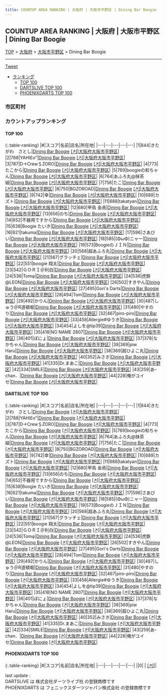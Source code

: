 ```yaml
---
title: COUNTUP AREA RANKING | 大阪府 | 大阪市平野区 | Dining Bar Boogie
---
```

## COUNTUP AREA RANKING | 大阪府 | 大阪市平野区 | Dining Bar Boogie

[TOP](/darts/rank/) > [大阪府](/darts/rank/大阪府/) > [大阪市平野区](/darts/rank/大阪府/大阪市平野区/) > Dining Bar Boogie

___

<a href="https://twitter.com/share?ref_src=twsrc%5Etfw" data-text="COUNTUP AREA RANKING | 大阪府大阪市平野区Dining Bar Boogie" class="twitter-share-button" data-hashtags="DARTSLIVE,PHOENIXDARTS,darts,ダーツ" data-show-count="false">Tweet</a>

* [ランキング](#カウントアップランキング)
    * [TOP 100](#top-100)
    * [DARTSLIVE TOP 100](#dartslive-top-100)
    * [PHOENIXDARTS TOP 100](#phoenixdarts-top-100)

### 市区町村

<ul>

</ul>

### カウントアップランキング

#### TOP 100



{:.table-ranking}
|#|スコア|名前|店名|所在地|
|---|---|---|---|---|
|1|844|<span class="rank-name-dl">きたがわ　さとし</span>|<a href="/darts/rank/shops/5d80e4a9af24feaa774c926eb736cb5a.html">Dining Bar Boogie</a> <a href="https://search.dartslive.com/jp/shop/5d80e4a9af24feaa774c926eb736cb5a">[↗]</a>|<a href="/darts/rank/大阪府/大阪市平野区">大阪府大阪市平野区</a>|
|2|788|<span class="rank-name-dl">YAHI£o”</span>|<a href="/darts/rank/shops/5d80e4a9af24feaa774c926eb736cb5a.html">Dining Bar Boogie</a> <a href="https://search.dartslive.com/jp/shop/5d80e4a9af24feaa774c926eb736cb5a">[↗]</a>|<a href="/darts/rank/大阪府/大阪市平野区">大阪府大阪市平野区</a>|
|3|787|<span class="rank-name-dl">D→Crew＄ZORO</span>|<a href="/darts/rank/shops/5d80e4a9af24feaa774c926eb736cb5a.html">Dining Bar Boogie</a> <a href="https://search.dartslive.com/jp/shop/5d80e4a9af24feaa774c926eb736cb5a">[↗]</a>|<a href="/darts/rank/大阪府/大阪市平野区">大阪府大阪市平野区</a>|
|4|773|<span class="rank-name-dl">たこから</span>|<a href="/darts/rank/shops/5d80e4a9af24feaa774c926eb736cb5a.html">Dining Bar Boogie</a> <a href="https://search.dartslive.com/jp/shop/5d80e4a9af24feaa774c926eb736cb5a">[↗]</a>|<a href="/darts/rank/大阪府/大阪市平野区">大阪府大阪市平野区</a>|
|5|769|<span class="rank-name-dl">boogieの和ちゃん</span>|<a href="/darts/rank/shops/5d80e4a9af24feaa774c926eb736cb5a.html">Dining Bar Boogie</a> <a href="https://search.dartslive.com/jp/shop/5d80e4a9af24feaa774c926eb736cb5a">[↗]</a>|<a href="/darts/rank/大阪府/大阪市平野区">大阪府大阪市平野区</a>|
|6|764|<span class="rank-name-dl">あふろ丸@抹茶組</span>|<a href="/darts/rank/shops/5d80e4a9af24feaa774c926eb736cb5a.html">Dining Bar Boogie</a> <a href="https://search.dartslive.com/jp/shop/5d80e4a9af24feaa774c926eb736cb5a">[↗]</a>|<a href="/darts/rank/大阪府/大阪市平野区">大阪府大阪市平野区</a>|
|7|756|<span class="rank-name-dl">たこ</span>|<a href="/darts/rank/shops/5d80e4a9af24feaa774c926eb736cb5a.html">Dining Bar Boogie</a> <a href="https://search.dartslive.com/jp/shop/5d80e4a9af24feaa774c926eb736cb5a">[↗]</a>|<a href="/darts/rank/大阪府/大阪市平野区">大阪府大阪市平野区</a>|
|8|750|<span class="rank-name-dl">BGZOROAD</span>|<a href="/darts/rank/shops/5d80e4a9af24feaa774c926eb736cb5a.html">Dining Bar Boogie</a> <a href="https://search.dartslive.com/jp/shop/5d80e4a9af24feaa774c926eb736cb5a">[↗]</a>|<a href="/darts/rank/大阪府/大阪市平野区">大阪府大阪市平野区</a>|
|9|742|<span class="rank-name-dl">幸</span>|<a href="/darts/rank/shops/5d80e4a9af24feaa774c926eb736cb5a.html">Dining Bar Boogie</a> <a href="https://search.dartslive.com/jp/shop/5d80e4a9af24feaa774c926eb736cb5a">[↗]</a>|<a href="/darts/rank/大阪府/大阪市平野区">大阪府大阪市平野区</a>|
|10|689|<span class="rank-name-dl">カズト</span>|<a href="/darts/rank/shops/5d80e4a9af24feaa774c926eb736cb5a.html">Dining Bar Boogie</a> <a href="https://search.dartslive.com/jp/shop/5d80e4a9af24feaa774c926eb736cb5a">[↗]</a>|<a href="/darts/rank/大阪府/大阪市平野区">大阪府大阪市平野区</a>|
|11|688|<span class="rank-name-dl">takatyan</span>|<a href="/darts/rank/shops/5d80e4a9af24feaa774c926eb736cb5a.html">Dining Bar Boogie</a> <a href="https://search.dartslive.com/jp/shop/5d80e4a9af24feaa774c926eb736cb5a">[↗]</a>|<a href="/darts/rank/大阪府/大阪市平野区">大阪府大阪市平野区</a>|
|12|680|<span class="rank-name-dl">甲鳥 金咼</span>|<a href="/darts/rank/shops/5d80e4a9af24feaa774c926eb736cb5a.html">Dining Bar Boogie</a> <a href="https://search.dartslive.com/jp/shop/5d80e4a9af24feaa774c926eb736cb5a">[↗]</a>|<a href="/darts/rank/大阪府/大阪市平野区">大阪府大阪市平野区</a>|
|13|656|<span class="rank-name-dl">のち</span>|<a href="/darts/rank/shops/5d80e4a9af24feaa774c926eb736cb5a.html">Dining Bar Boogie</a> <a href="https://search.dartslive.com/jp/shop/5d80e4a9af24feaa774c926eb736cb5a">[↗]</a>|<a href="/darts/rank/大阪府/大阪市平野区">大阪府大阪市平野区</a>|
|14|652|<span class="rank-name-dl">不器用ですから</span>|<a href="/darts/rank/shops/5d80e4a9af24feaa774c926eb736cb5a.html">Dining Bar Boogie</a> <a href="https://search.dartslive.com/jp/shop/5d80e4a9af24feaa774c926eb736cb5a">[↗]</a>|<a href="/darts/rank/大阪府/大阪市平野区">大阪府大阪市平野区</a>|
|15|638|<span class="rank-name-dl">Boogie たいき</span>|<a href="/darts/rank/shops/5d80e4a9af24feaa774c926eb736cb5a.html">Dining Bar Boogie</a> <a href="https://search.dartslive.com/jp/shop/5d80e4a9af24feaa774c926eb736cb5a">[↗]</a>|<a href="/darts/rank/大阪府/大阪市平野区">大阪府大阪市平野区</a>|
|16|621|<span class="rank-name-dl">takuma</span>|<a href="/darts/rank/shops/5d80e4a9af24feaa774c926eb736cb5a.html">Dining Bar Boogie</a> <a href="https://search.dartslive.com/jp/shop/5d80e4a9af24feaa774c926eb736cb5a">[↗]</a>|<a href="/darts/rank/大阪府/大阪市平野区">大阪府大阪市平野区</a>|
|17|596|<span class="rank-name-dl">さあびい</span>|<a href="/darts/rank/shops/5d80e4a9af24feaa774c926eb736cb5a.html">Dining Bar Boogie</a> <a href="https://search.dartslive.com/jp/shop/5d80e4a9af24feaa774c926eb736cb5a">[↗]</a>|<a href="/darts/rank/大阪府/大阪市平野区">大阪府大阪市平野区</a>|
|18|585|<span class="rank-name-dl">(ΦωΦ)ニャー</span>|<a href="/darts/rank/shops/5d80e4a9af24feaa774c926eb736cb5a.html">Dining Bar Boogie</a> <a href="https://search.dartslive.com/jp/shop/5d80e4a9af24feaa774c926eb736cb5a">[↗]</a>|<a href="/darts/rank/大阪府/大阪市平野区">大阪府大阪市平野区</a>|
|19|573|<span class="rank-name-dl">BoogieのＪＩＮ</span>|<a href="/darts/rank/shops/5d80e4a9af24feaa774c926eb736cb5a.html">Dining Bar Boogie</a> <a href="https://search.dartslive.com/jp/shop/5d80e4a9af24feaa774c926eb736cb5a">[↗]</a>|<a href="/darts/rank/大阪府/大阪市平野区">大阪府大阪市平野区</a>|
|20|568|<span class="rank-name-dl">超あふろ丸</span>|<a href="/darts/rank/shops/5d80e4a9af24feaa774c926eb736cb5a.html">Dining Bar Boogie</a> <a href="https://search.dartslive.com/jp/shop/5d80e4a9af24feaa774c926eb736cb5a">[↗]</a>|<a href="/darts/rank/大阪府/大阪市平野区">大阪府大阪市平野区</a>|
|21|567|<span class="rank-name-dl">グラッチェ</span>|<a href="/darts/rank/shops/5d80e4a9af24feaa774c926eb736cb5a.html">Dining Bar Boogie</a> <a href="https://search.dartslive.com/jp/shop/5d80e4a9af24feaa774c926eb736cb5a">[↗]</a>|<a href="/darts/rank/大阪府/大阪市平野区">大阪府大阪市平野区</a>|
|22|551|<span class="rank-name-dl">boogie 翔太</span>|<a href="/darts/rank/shops/5d80e4a9af24feaa774c926eb736cb5a.html">Dining Bar Boogie</a> <a href="https://search.dartslive.com/jp/shop/5d80e4a9af24feaa774c926eb736cb5a">[↗]</a>|<a href="/darts/rank/大阪府/大阪市平野区">大阪府大阪市平野区</a>|
|23|542|<span class="rank-name-dl">ＧＯＲＩ＠利白</span>|<a href="/darts/rank/shops/5d80e4a9af24feaa774c926eb736cb5a.html">Dining Bar Boogie</a> <a href="https://search.dartslive.com/jp/shop/5d80e4a9af24feaa774c926eb736cb5a">[↗]</a>|<a href="/darts/rank/大阪府/大阪市平野区">大阪府大阪市平野区</a>|
|24|536|<span class="rank-name-dl">Tomφ</span>|<a href="/darts/rank/shops/5d80e4a9af24feaa774c926eb736cb5a.html">Dining Bar Boogie</a> <a href="https://search.dartslive.com/jp/shop/5d80e4a9af24feaa774c926eb736cb5a">[↗]</a>|<a href="/darts/rank/大阪府/大阪市平野区">大阪府大阪市平野区</a>|
|24|536|<span class="rank-name-dl">虎鉄@LEON</span>|<a href="/darts/rank/shops/5d80e4a9af24feaa774c926eb736cb5a.html">Dining Bar Boogie</a> <a href="https://search.dartslive.com/jp/shop/5d80e4a9af24feaa774c926eb736cb5a">[↗]</a>|<a href="/darts/rank/大阪府/大阪市平野区">大阪府大阪市平野区</a>|
|26|502|<span class="rank-name-dl">すきやん</span>|<a href="/darts/rank/shops/5d80e4a9af24feaa774c926eb736cb5a.html">Dining Bar Boogie</a> <a href="https://search.dartslive.com/jp/shop/5d80e4a9af24feaa774c926eb736cb5a">[↗]</a>|<a href="/darts/rank/大阪府/大阪市平野区">大阪府大阪市平野区</a>|
|27|495|<span class="rank-name-dl">Gori&#x27;s Darts</span>|<a href="/darts/rank/shops/5d80e4a9af24feaa774c926eb736cb5a.html">Dining Bar Boogie</a> <a href="https://search.dartslive.com/jp/shop/5d80e4a9af24feaa774c926eb736cb5a">[↗]</a>|<a href="/darts/rank/大阪府/大阪市平野区">大阪府大阪市平野区</a>|
|28|494|<span class="rank-name-dl">Tom</span>|<a href="/darts/rank/shops/5d80e4a9af24feaa774c926eb736cb5a.html">Dining Bar Boogie</a> <a href="https://search.dartslive.com/jp/shop/5d80e4a9af24feaa774c926eb736cb5a">[↗]</a>|<a href="/darts/rank/大阪府/大阪市平野区">大阪府大阪市平野区</a>|
|29|492|<span class="rank-name-dl">かりん</span>|<a href="/darts/rank/shops/5d80e4a9af24feaa774c926eb736cb5a.html">Dining Bar Boogie</a> <a href="https://search.dartslive.com/jp/shop/5d80e4a9af24feaa774c926eb736cb5a">[↗]</a>|<a href="/darts/rank/大阪府/大阪市平野区">大阪府大阪市平野区</a>|
|30|487|<span class="rank-name-dl">しゅう＠R道頓堀</span>|<a href="/darts/rank/shops/5d80e4a9af24feaa774c926eb736cb5a.html">Dining Bar Boogie</a> <a href="https://search.dartslive.com/jp/shop/5d80e4a9af24feaa774c926eb736cb5a">[↗]</a>|<a href="/darts/rank/大阪府/大阪市平野区">大阪府大阪市平野区</a>|
|31|480|<span class="rank-name-dl">やすのり</span>|<a href="/darts/rank/shops/5d80e4a9af24feaa774c926eb736cb5a.html">Dining Bar Boogie</a> <a href="https://search.dartslive.com/jp/shop/5d80e4a9af24feaa774c926eb736cb5a">[↗]</a>|<a href="/darts/rank/大阪府/大阪市平野区">大阪府大阪市平野区</a>|
|32|467|<span class="rank-name-dl">piro-piro</span>|<a href="/darts/rank/shops/5d80e4a9af24feaa774c926eb736cb5a.html">Dining Bar Boogie</a> <a href="https://search.dartslive.com/jp/shop/5d80e4a9af24feaa774c926eb736cb5a">[↗]</a>|<a href="/darts/rank/大阪府/大阪市平野区">大阪府大阪市平野区</a>|
|33|458|<span class="rank-name-dl">Allergie#ゆうき</span>|<a href="/darts/rank/shops/5d80e4a9af24feaa774c926eb736cb5a.html">Dining Bar Boogie</a> <a href="https://search.dartslive.com/jp/shop/5d80e4a9af24feaa774c926eb736cb5a">[↗]</a>|<a href="/darts/rank/大阪府/大阪市平野区">大阪府大阪市平野区</a>|
|34|454|<span class="rank-name-dl">よしを@tip39</span>|<a href="/darts/rank/shops/5d80e4a9af24feaa774c926eb736cb5a.html">Dining Bar Boogie</a> <a href="https://search.dartslive.com/jp/shop/5d80e4a9af24feaa774c926eb736cb5a">[↗]</a>|<a href="/darts/rank/大阪府/大阪市平野区">大阪府大阪市平野区</a>|
|35|418|<span class="rank-name-dl">NO NAME 2807</span>|<a href="/darts/rank/shops/5d80e4a9af24feaa774c926eb736cb5a.html">Dining Bar Boogie</a> <a href="https://search.dartslive.com/jp/shop/5d80e4a9af24feaa774c926eb736cb5a">[↗]</a>|<a href="/darts/rank/大阪府/大阪市平野区">大阪府大阪市平野区</a>|
|36|401|<span class="rank-name-dl">ぽにょ</span>|<a href="/darts/rank/shops/5d80e4a9af24feaa774c926eb736cb5a.html">Dining Bar Boogie</a> <a href="https://search.dartslive.com/jp/shop/5d80e4a9af24feaa774c926eb736cb5a">[↗]</a>|<a href="/darts/rank/大阪府/大阪市平野区">大阪府大阪市平野区</a>|
|37|378|<span class="rank-name-dl">なかちゃん</span>|<a href="/darts/rank/shops/5d80e4a9af24feaa774c926eb736cb5a.html">Dining Bar Boogie</a> <a href="https://search.dartslive.com/jp/shop/5d80e4a9af24feaa774c926eb736cb5a">[↗]</a>|<a href="/darts/rank/大阪府/大阪市平野区">大阪府大阪市平野区</a>|
|38|369|<span class="rank-name-dl">piw Haru</span>|<a href="/darts/rank/shops/5d80e4a9af24feaa774c926eb736cb5a.html">Dining Bar Boogie</a> <a href="https://search.dartslive.com/jp/shop/5d80e4a9af24feaa774c926eb736cb5a">[↗]</a>|<a href="/darts/rank/大阪府/大阪市平野区">大阪府大阪市平野区</a>|
|38|369|<span class="rank-name-dl">超ひよこ丸</span>|<a href="/darts/rank/shops/5d80e4a9af24feaa774c926eb736cb5a.html">Dining Bar Boogie</a> <a href="https://search.dartslive.com/jp/shop/5d80e4a9af24feaa774c926eb736cb5a">[↗]</a>|<a href="/darts/rank/大阪府/大阪市平野区">大阪府大阪市平野区</a>|
|40|352|<span class="rank-name-dl">みさき</span>|<a href="/darts/rank/shops/5d80e4a9af24feaa774c926eb736cb5a.html">Dining Bar Boogie</a> <a href="https://search.dartslive.com/jp/shop/5d80e4a9af24feaa774c926eb736cb5a">[↗]</a>|<a href="/darts/rank/大阪府/大阪市平野区">大阪府大阪市平野区</a>|
|41|335|<span class="rank-name-dl">Dr.まあこ</span>|<a href="/darts/rank/shops/5d80e4a9af24feaa774c926eb736cb5a.html">Dining Bar Boogie</a> <a href="https://search.dartslive.com/jp/shop/5d80e4a9af24feaa774c926eb736cb5a">[↗]</a>|<a href="/darts/rank/大阪府/大阪市平野区">大阪府大阪市平野区</a>|
|42|334|<span class="rank-name-dl">SMILE</span>|<a href="/darts/rank/shops/5d80e4a9af24feaa774c926eb736cb5a.html">Dining Bar Boogie</a> <a href="https://search.dartslive.com/jp/shop/5d80e4a9af24feaa774c926eb736cb5a">[↗]</a>|<a href="/darts/rank/大阪府/大阪市平野区">大阪府大阪市平野区</a>|
|43|259|<span class="rank-name-dl">あｰchan．</span>|<a href="/darts/rank/shops/5d80e4a9af24feaa774c926eb736cb5a.html">Dining Bar Boogie</a> <a href="https://search.dartslive.com/jp/shop/5d80e4a9af24feaa774c926eb736cb5a">[↗]</a>|<a href="/darts/rank/大阪府/大阪市平野区">大阪府大阪市平野区</a>|
|44|228|<span class="rank-name-dl">俺がユイセ</span>|<a href="/darts/rank/shops/5d80e4a9af24feaa774c926eb736cb5a.html">Dining Bar Boogie</a> <a href="https://search.dartslive.com/jp/shop/5d80e4a9af24feaa774c926eb736cb5a">[↗]</a>|<a href="/darts/rank/大阪府/大阪市平野区">大阪府大阪市平野区</a>|


#### DARTSLIVE TOP 100



{:.table-ranking}
|#|スコア|名前|店名|所在地|
|---|---|---|---|---|
|1|844|<span class="rank-name-dl">きたがわ　さとし</span>|<a href="/darts/rank/shops/5d80e4a9af24feaa774c926eb736cb5a.html">Dining Bar Boogie</a> <a href="https://search.dartslive.com/jp/shop/5d80e4a9af24feaa774c926eb736cb5a">[↗]</a>|<a href="/darts/rank/大阪府/大阪市平野区">大阪府大阪市平野区</a>|
|2|788|<span class="rank-name-dl">YAHI£o”</span>|<a href="/darts/rank/shops/5d80e4a9af24feaa774c926eb736cb5a.html">Dining Bar Boogie</a> <a href="https://search.dartslive.com/jp/shop/5d80e4a9af24feaa774c926eb736cb5a">[↗]</a>|<a href="/darts/rank/大阪府/大阪市平野区">大阪府大阪市平野区</a>|
|3|787|<span class="rank-name-dl">D→Crew＄ZORO</span>|<a href="/darts/rank/shops/5d80e4a9af24feaa774c926eb736cb5a.html">Dining Bar Boogie</a> <a href="https://search.dartslive.com/jp/shop/5d80e4a9af24feaa774c926eb736cb5a">[↗]</a>|<a href="/darts/rank/大阪府/大阪市平野区">大阪府大阪市平野区</a>|
|4|773|<span class="rank-name-dl">たこから</span>|<a href="/darts/rank/shops/5d80e4a9af24feaa774c926eb736cb5a.html">Dining Bar Boogie</a> <a href="https://search.dartslive.com/jp/shop/5d80e4a9af24feaa774c926eb736cb5a">[↗]</a>|<a href="/darts/rank/大阪府/大阪市平野区">大阪府大阪市平野区</a>|
|5|769|<span class="rank-name-dl">boogieの和ちゃん</span>|<a href="/darts/rank/shops/5d80e4a9af24feaa774c926eb736cb5a.html">Dining Bar Boogie</a> <a href="https://search.dartslive.com/jp/shop/5d80e4a9af24feaa774c926eb736cb5a">[↗]</a>|<a href="/darts/rank/大阪府/大阪市平野区">大阪府大阪市平野区</a>|
|6|764|<span class="rank-name-dl">あふろ丸@抹茶組</span>|<a href="/darts/rank/shops/5d80e4a9af24feaa774c926eb736cb5a.html">Dining Bar Boogie</a> <a href="https://search.dartslive.com/jp/shop/5d80e4a9af24feaa774c926eb736cb5a">[↗]</a>|<a href="/darts/rank/大阪府/大阪市平野区">大阪府大阪市平野区</a>|
|7|756|<span class="rank-name-dl">たこ</span>|<a href="/darts/rank/shops/5d80e4a9af24feaa774c926eb736cb5a.html">Dining Bar Boogie</a> <a href="https://search.dartslive.com/jp/shop/5d80e4a9af24feaa774c926eb736cb5a">[↗]</a>|<a href="/darts/rank/大阪府/大阪市平野区">大阪府大阪市平野区</a>|
|8|750|<span class="rank-name-dl">BGZOROAD</span>|<a href="/darts/rank/shops/5d80e4a9af24feaa774c926eb736cb5a.html">Dining Bar Boogie</a> <a href="https://search.dartslive.com/jp/shop/5d80e4a9af24feaa774c926eb736cb5a">[↗]</a>|<a href="/darts/rank/大阪府/大阪市平野区">大阪府大阪市平野区</a>|
|9|742|<span class="rank-name-dl">幸</span>|<a href="/darts/rank/shops/5d80e4a9af24feaa774c926eb736cb5a.html">Dining Bar Boogie</a> <a href="https://search.dartslive.com/jp/shop/5d80e4a9af24feaa774c926eb736cb5a">[↗]</a>|<a href="/darts/rank/大阪府/大阪市平野区">大阪府大阪市平野区</a>|
|10|689|<span class="rank-name-dl">カズト</span>|<a href="/darts/rank/shops/5d80e4a9af24feaa774c926eb736cb5a.html">Dining Bar Boogie</a> <a href="https://search.dartslive.com/jp/shop/5d80e4a9af24feaa774c926eb736cb5a">[↗]</a>|<a href="/darts/rank/大阪府/大阪市平野区">大阪府大阪市平野区</a>|
|11|688|<span class="rank-name-dl">takatyan</span>|<a href="/darts/rank/shops/5d80e4a9af24feaa774c926eb736cb5a.html">Dining Bar Boogie</a> <a href="https://search.dartslive.com/jp/shop/5d80e4a9af24feaa774c926eb736cb5a">[↗]</a>|<a href="/darts/rank/大阪府/大阪市平野区">大阪府大阪市平野区</a>|
|12|680|<span class="rank-name-dl">甲鳥 金咼</span>|<a href="/darts/rank/shops/5d80e4a9af24feaa774c926eb736cb5a.html">Dining Bar Boogie</a> <a href="https://search.dartslive.com/jp/shop/5d80e4a9af24feaa774c926eb736cb5a">[↗]</a>|<a href="/darts/rank/大阪府/大阪市平野区">大阪府大阪市平野区</a>|
|13|656|<span class="rank-name-dl">のち</span>|<a href="/darts/rank/shops/5d80e4a9af24feaa774c926eb736cb5a.html">Dining Bar Boogie</a> <a href="https://search.dartslive.com/jp/shop/5d80e4a9af24feaa774c926eb736cb5a">[↗]</a>|<a href="/darts/rank/大阪府/大阪市平野区">大阪府大阪市平野区</a>|
|14|652|<span class="rank-name-dl">不器用ですから</span>|<a href="/darts/rank/shops/5d80e4a9af24feaa774c926eb736cb5a.html">Dining Bar Boogie</a> <a href="https://search.dartslive.com/jp/shop/5d80e4a9af24feaa774c926eb736cb5a">[↗]</a>|<a href="/darts/rank/大阪府/大阪市平野区">大阪府大阪市平野区</a>|
|15|638|<span class="rank-name-dl">Boogie たいき</span>|<a href="/darts/rank/shops/5d80e4a9af24feaa774c926eb736cb5a.html">Dining Bar Boogie</a> <a href="https://search.dartslive.com/jp/shop/5d80e4a9af24feaa774c926eb736cb5a">[↗]</a>|<a href="/darts/rank/大阪府/大阪市平野区">大阪府大阪市平野区</a>|
|16|621|<span class="rank-name-dl">takuma</span>|<a href="/darts/rank/shops/5d80e4a9af24feaa774c926eb736cb5a.html">Dining Bar Boogie</a> <a href="https://search.dartslive.com/jp/shop/5d80e4a9af24feaa774c926eb736cb5a">[↗]</a>|<a href="/darts/rank/大阪府/大阪市平野区">大阪府大阪市平野区</a>|
|17|596|<span class="rank-name-dl">さあびい</span>|<a href="/darts/rank/shops/5d80e4a9af24feaa774c926eb736cb5a.html">Dining Bar Boogie</a> <a href="https://search.dartslive.com/jp/shop/5d80e4a9af24feaa774c926eb736cb5a">[↗]</a>|<a href="/darts/rank/大阪府/大阪市平野区">大阪府大阪市平野区</a>|
|18|585|<span class="rank-name-dl">(ΦωΦ)ニャー</span>|<a href="/darts/rank/shops/5d80e4a9af24feaa774c926eb736cb5a.html">Dining Bar Boogie</a> <a href="https://search.dartslive.com/jp/shop/5d80e4a9af24feaa774c926eb736cb5a">[↗]</a>|<a href="/darts/rank/大阪府/大阪市平野区">大阪府大阪市平野区</a>|
|19|573|<span class="rank-name-dl">BoogieのＪＩＮ</span>|<a href="/darts/rank/shops/5d80e4a9af24feaa774c926eb736cb5a.html">Dining Bar Boogie</a> <a href="https://search.dartslive.com/jp/shop/5d80e4a9af24feaa774c926eb736cb5a">[↗]</a>|<a href="/darts/rank/大阪府/大阪市平野区">大阪府大阪市平野区</a>|
|20|568|<span class="rank-name-dl">超あふろ丸</span>|<a href="/darts/rank/shops/5d80e4a9af24feaa774c926eb736cb5a.html">Dining Bar Boogie</a> <a href="https://search.dartslive.com/jp/shop/5d80e4a9af24feaa774c926eb736cb5a">[↗]</a>|<a href="/darts/rank/大阪府/大阪市平野区">大阪府大阪市平野区</a>|
|21|567|<span class="rank-name-dl">グラッチェ</span>|<a href="/darts/rank/shops/5d80e4a9af24feaa774c926eb736cb5a.html">Dining Bar Boogie</a> <a href="https://search.dartslive.com/jp/shop/5d80e4a9af24feaa774c926eb736cb5a">[↗]</a>|<a href="/darts/rank/大阪府/大阪市平野区">大阪府大阪市平野区</a>|
|22|551|<span class="rank-name-dl">boogie 翔太</span>|<a href="/darts/rank/shops/5d80e4a9af24feaa774c926eb736cb5a.html">Dining Bar Boogie</a> <a href="https://search.dartslive.com/jp/shop/5d80e4a9af24feaa774c926eb736cb5a">[↗]</a>|<a href="/darts/rank/大阪府/大阪市平野区">大阪府大阪市平野区</a>|
|23|542|<span class="rank-name-dl">ＧＯＲＩ＠利白</span>|<a href="/darts/rank/shops/5d80e4a9af24feaa774c926eb736cb5a.html">Dining Bar Boogie</a> <a href="https://search.dartslive.com/jp/shop/5d80e4a9af24feaa774c926eb736cb5a">[↗]</a>|<a href="/darts/rank/大阪府/大阪市平野区">大阪府大阪市平野区</a>|
|24|536|<span class="rank-name-dl">Tomφ</span>|<a href="/darts/rank/shops/5d80e4a9af24feaa774c926eb736cb5a.html">Dining Bar Boogie</a> <a href="https://search.dartslive.com/jp/shop/5d80e4a9af24feaa774c926eb736cb5a">[↗]</a>|<a href="/darts/rank/大阪府/大阪市平野区">大阪府大阪市平野区</a>|
|24|536|<span class="rank-name-dl">虎鉄@LEON</span>|<a href="/darts/rank/shops/5d80e4a9af24feaa774c926eb736cb5a.html">Dining Bar Boogie</a> <a href="https://search.dartslive.com/jp/shop/5d80e4a9af24feaa774c926eb736cb5a">[↗]</a>|<a href="/darts/rank/大阪府/大阪市平野区">大阪府大阪市平野区</a>|
|26|502|<span class="rank-name-dl">すきやん</span>|<a href="/darts/rank/shops/5d80e4a9af24feaa774c926eb736cb5a.html">Dining Bar Boogie</a> <a href="https://search.dartslive.com/jp/shop/5d80e4a9af24feaa774c926eb736cb5a">[↗]</a>|<a href="/darts/rank/大阪府/大阪市平野区">大阪府大阪市平野区</a>|
|27|495|<span class="rank-name-dl">Gori&#x27;s Darts</span>|<a href="/darts/rank/shops/5d80e4a9af24feaa774c926eb736cb5a.html">Dining Bar Boogie</a> <a href="https://search.dartslive.com/jp/shop/5d80e4a9af24feaa774c926eb736cb5a">[↗]</a>|<a href="/darts/rank/大阪府/大阪市平野区">大阪府大阪市平野区</a>|
|28|494|<span class="rank-name-dl">Tom</span>|<a href="/darts/rank/shops/5d80e4a9af24feaa774c926eb736cb5a.html">Dining Bar Boogie</a> <a href="https://search.dartslive.com/jp/shop/5d80e4a9af24feaa774c926eb736cb5a">[↗]</a>|<a href="/darts/rank/大阪府/大阪市平野区">大阪府大阪市平野区</a>|
|29|492|<span class="rank-name-dl">かりん</span>|<a href="/darts/rank/shops/5d80e4a9af24feaa774c926eb736cb5a.html">Dining Bar Boogie</a> <a href="https://search.dartslive.com/jp/shop/5d80e4a9af24feaa774c926eb736cb5a">[↗]</a>|<a href="/darts/rank/大阪府/大阪市平野区">大阪府大阪市平野区</a>|
|30|487|<span class="rank-name-dl">しゅう＠R道頓堀</span>|<a href="/darts/rank/shops/5d80e4a9af24feaa774c926eb736cb5a.html">Dining Bar Boogie</a> <a href="https://search.dartslive.com/jp/shop/5d80e4a9af24feaa774c926eb736cb5a">[↗]</a>|<a href="/darts/rank/大阪府/大阪市平野区">大阪府大阪市平野区</a>|
|31|480|<span class="rank-name-dl">やすのり</span>|<a href="/darts/rank/shops/5d80e4a9af24feaa774c926eb736cb5a.html">Dining Bar Boogie</a> <a href="https://search.dartslive.com/jp/shop/5d80e4a9af24feaa774c926eb736cb5a">[↗]</a>|<a href="/darts/rank/大阪府/大阪市平野区">大阪府大阪市平野区</a>|
|32|467|<span class="rank-name-dl">piro-piro</span>|<a href="/darts/rank/shops/5d80e4a9af24feaa774c926eb736cb5a.html">Dining Bar Boogie</a> <a href="https://search.dartslive.com/jp/shop/5d80e4a9af24feaa774c926eb736cb5a">[↗]</a>|<a href="/darts/rank/大阪府/大阪市平野区">大阪府大阪市平野区</a>|
|33|458|<span class="rank-name-dl">Allergie#ゆうき</span>|<a href="/darts/rank/shops/5d80e4a9af24feaa774c926eb736cb5a.html">Dining Bar Boogie</a> <a href="https://search.dartslive.com/jp/shop/5d80e4a9af24feaa774c926eb736cb5a">[↗]</a>|<a href="/darts/rank/大阪府/大阪市平野区">大阪府大阪市平野区</a>|
|34|454|<span class="rank-name-dl">よしを@tip39</span>|<a href="/darts/rank/shops/5d80e4a9af24feaa774c926eb736cb5a.html">Dining Bar Boogie</a> <a href="https://search.dartslive.com/jp/shop/5d80e4a9af24feaa774c926eb736cb5a">[↗]</a>|<a href="/darts/rank/大阪府/大阪市平野区">大阪府大阪市平野区</a>|
|35|418|<span class="rank-name-dl">NO NAME 2807</span>|<a href="/darts/rank/shops/5d80e4a9af24feaa774c926eb736cb5a.html">Dining Bar Boogie</a> <a href="https://search.dartslive.com/jp/shop/5d80e4a9af24feaa774c926eb736cb5a">[↗]</a>|<a href="/darts/rank/大阪府/大阪市平野区">大阪府大阪市平野区</a>|
|36|401|<span class="rank-name-dl">ぽにょ</span>|<a href="/darts/rank/shops/5d80e4a9af24feaa774c926eb736cb5a.html">Dining Bar Boogie</a> <a href="https://search.dartslive.com/jp/shop/5d80e4a9af24feaa774c926eb736cb5a">[↗]</a>|<a href="/darts/rank/大阪府/大阪市平野区">大阪府大阪市平野区</a>|
|37|378|<span class="rank-name-dl">なかちゃん</span>|<a href="/darts/rank/shops/5d80e4a9af24feaa774c926eb736cb5a.html">Dining Bar Boogie</a> <a href="https://search.dartslive.com/jp/shop/5d80e4a9af24feaa774c926eb736cb5a">[↗]</a>|<a href="/darts/rank/大阪府/大阪市平野区">大阪府大阪市平野区</a>|
|38|369|<span class="rank-name-dl">piw Haru</span>|<a href="/darts/rank/shops/5d80e4a9af24feaa774c926eb736cb5a.html">Dining Bar Boogie</a> <a href="https://search.dartslive.com/jp/shop/5d80e4a9af24feaa774c926eb736cb5a">[↗]</a>|<a href="/darts/rank/大阪府/大阪市平野区">大阪府大阪市平野区</a>|
|38|369|<span class="rank-name-dl">超ひよこ丸</span>|<a href="/darts/rank/shops/5d80e4a9af24feaa774c926eb736cb5a.html">Dining Bar Boogie</a> <a href="https://search.dartslive.com/jp/shop/5d80e4a9af24feaa774c926eb736cb5a">[↗]</a>|<a href="/darts/rank/大阪府/大阪市平野区">大阪府大阪市平野区</a>|
|40|352|<span class="rank-name-dl">みさき</span>|<a href="/darts/rank/shops/5d80e4a9af24feaa774c926eb736cb5a.html">Dining Bar Boogie</a> <a href="https://search.dartslive.com/jp/shop/5d80e4a9af24feaa774c926eb736cb5a">[↗]</a>|<a href="/darts/rank/大阪府/大阪市平野区">大阪府大阪市平野区</a>|
|41|335|<span class="rank-name-dl">Dr.まあこ</span>|<a href="/darts/rank/shops/5d80e4a9af24feaa774c926eb736cb5a.html">Dining Bar Boogie</a> <a href="https://search.dartslive.com/jp/shop/5d80e4a9af24feaa774c926eb736cb5a">[↗]</a>|<a href="/darts/rank/大阪府/大阪市平野区">大阪府大阪市平野区</a>|
|42|334|<span class="rank-name-dl">SMILE</span>|<a href="/darts/rank/shops/5d80e4a9af24feaa774c926eb736cb5a.html">Dining Bar Boogie</a> <a href="https://search.dartslive.com/jp/shop/5d80e4a9af24feaa774c926eb736cb5a">[↗]</a>|<a href="/darts/rank/大阪府/大阪市平野区">大阪府大阪市平野区</a>|
|43|259|<span class="rank-name-dl">あｰchan．</span>|<a href="/darts/rank/shops/5d80e4a9af24feaa774c926eb736cb5a.html">Dining Bar Boogie</a> <a href="https://search.dartslive.com/jp/shop/5d80e4a9af24feaa774c926eb736cb5a">[↗]</a>|<a href="/darts/rank/大阪府/大阪市平野区">大阪府大阪市平野区</a>|
|44|228|<span class="rank-name-dl">俺がユイセ</span>|<a href="/darts/rank/shops/5d80e4a9af24feaa774c926eb736cb5a.html">Dining Bar Boogie</a> <a href="https://search.dartslive.com/jp/shop/5d80e4a9af24feaa774c926eb736cb5a">[↗]</a>|<a href="/darts/rank/大阪府/大阪市平野区">大阪府大阪市平野区</a>|


#### PHOENIXDARTS TOP 100



{:.table-ranking}
|#|スコア|名前|店名|所在地|
|---|---|---|---|---|
||0|<span class="rank-name-dl"> </span>|<a href="/darts/rank/shops/.html"></a> <a href="">[↗]</a>|<a href="/darts/rank//"></a>|


<div class="footer border-top border-gray-light mt-5 pt-3 text-right text-gray">
    last update : <span style="font-weight: italic" id="foot_last_modified"></span><br />
    DARTSLIVE は 株式会社ダーツライブ社 の登録商標です<br />
    PHOENIXDARTS は フェニックスダーツジャパン株式会社 の登録商標です<br />
</div>

<script src="https://cdnjs.cloudflare.com/ajax/libs/jquery.tablesorter/2.31.3/js/jquery.tablesorter.min.js" integrity="sha512-qzgd5cYSZcosqpzpn7zF2ZId8f/8CHmFKZ8j7mU4OUXTNRd5g+ZHBPsgKEwoqxCtdQvExE5LprwwPAgoicguNg==" crossorigin="anonymous" referrerpolicy="no-referrer"></script>
<link rel="stylesheet" href="https://cdnjs.cloudflare.com/ajax/libs/jquery.tablesorter/2.31.3/css/theme.default.min.css" integrity="sha512-wghhOJkjQX0Lh3NSWvNKeZ0ZpNn+SPVXX1Qyc9OCaogADktxrBiBdKGDoqVUOyhStvMBmJQ8ZdMHiR3wuEq8+w==" crossorigin="anonymous" referrerpolicy="no-referrer" />
<script>
$(function() {
    $(".table-ranking").tablesorter({sortList:[[0, 0]]});
    $("#foot_last_modified").text(formatDate(new Date(document.lastModified), 'yyyy-MM-dd HH:mm:ss'));
});
</script>

<script async src="https://platform.twitter.com/widgets.js" charset="utf-8"></script>